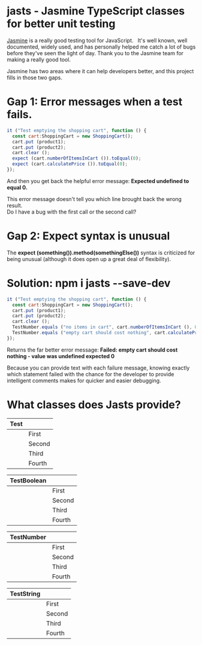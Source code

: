 # jasts - Jasmine TypeScript classes for better unit testing

[Jasmine](https://jasmine.github.io/) is a really good testing tool for JavaScript.   It's well known, well documented, widely used, and has personally helped me catch a lot of bugs before they've seen the light of day.   Thank you to the Jasmine team for making a really good tool.

Jasmine has two areas where it can help developers better, and this project fills in those two gaps.

# Gap 1: Error messages when a test fails.

```javascript
it ("Test emptying the shopping cart", function () {
  const cart:ShoppingCart = new ShoppingCart();
  cart.put (product1);
  cart.put (product2);
  cart.clear ();
  expect (cart.numberOfItemsInCart ()).toEqual(0);
  expect (cart.calculatePrice ()).toEqual(0);
});
```

And then you get back the helpful error message:
**Expected undefined to equal 0.**

This error message doesn't tell you which line brought back the wrong result.   
Do I have a bug with the first call or the second call?

# Gap 2: Expect syntax is unusual

The **expect (something()).method(somethingElse())** syntax is criticized for being unusual (although it does open up a great deal of flexibility).

# Solution: npm i jasts --save-dev
```javascript
it ("Test emptying the shopping cart", function () {
  const cart:ShoppingCart = new ShoppingCart();
  cart.put (product1);
  cart.put (product2);
  cart.clear ();
  TestNumber.equals ("no items in cart", cart.numberOfItemsInCart (), 0);
  TestNumber.equals ("empty cart should cost nothing", cart.calculatePrice (), 0);
});
```

Returns the far better error message:  **Failed: empty cart should cost nothing - value was undefined expected 0**

Because you can provide text with each failure message, knowing exactly which statement failed with the chance for the developer to provide intelligent comments makes for quicker and easier debugging.

# What classes does Jasts provide?

<table class="methods" border="0" cellpadding="3" cellspacing="0" summary="Class Summary table, listing classes, and an explanation">
  <tr>
    <th class="colFirst" scope="col">Test</th>
    <th class="colLast" scope="col">&nbsp;</th>
  </tr>
  <tbody>
    <tr class="altColor">
      <td class="colFirst">&nbsp;</td>
      <td class="colLast">First</td>
    </tr>
    <tr class="altColor">
      <td class="colFirst">&nbsp;</td>
      <td class="colLast">Second</td>
    </tr>
    <tr class="altColor">
      <td class="colFirst">&nbsp;</td>
      <td class="colLast">Third</td>
    </tr>
    <tr class="altColor">
      <td class="colFirst">&nbsp;</td>
      <td class="colLast">Fourth</td>
    </tr>
  </tbody>
</table>

<table class="methods" border="0" cellpadding="3" cellspacing="0" summary="Class Summary table, listing classes, and an explanation">
  <tr>
    <th class="colFirst" scope="col">TestBoolean</th>
    <th class="colLast" scope="col">&nbsp;</th>
  </tr>
  <tbody>
    <tr class="altColor">
      <td class="colFirst">&nbsp;</td>
      <td class="colLast">First</td>
    </tr>
    <tr class="altColor">
      <td class="colFirst">&nbsp;</td>
      <td class="colLast">Second</td>
    </tr>
    <tr class="altColor">
      <td class="colFirst">&nbsp;</td>
      <td class="colLast">Third</td>
    </tr>
    <tr class="altColor">
      <td class="colFirst">&nbsp;</td>
      <td class="colLast">Fourth</td>
    </tr>
  </tbody>
</table>

<table class="methods" border="0" cellpadding="3" cellspacing="0" summary="Class Summary table, listing classes, and an explanation">
  <tr>
    <th class="colFirst" scope="col">TestNumber</th>
    <th class="colLast" scope="col">&nbsp;</th>
  </tr>
  <tbody>
    <tr class="altColor">
      <td class="colFirst">&nbsp;</td>
      <td class="colLast">First</td>
    </tr>
    <tr class="altColor">
      <td class="colFirst">&nbsp;</td>
      <td class="colLast">Second</td>
    </tr>
    <tr class="altColor">
      <td class="colFirst">&nbsp;</td>
      <td class="colLast">Third</td>
    </tr>
    <tr class="altColor">
      <td class="colFirst">&nbsp;</td>
      <td class="colLast">Fourth</td>
    </tr>
  </tbody>
</table>

<table class="methods" border="0" cellpadding="3" cellspacing="0" summary="Class Summary table, listing classes, and an explanation">
  <tr>
    <th class="colFirst" scope="col">TestString</th>
    <th class="colLast" scope="col">&nbsp;</th>
  </tr>
  <tbody>
    <tr class="altColor">
      <td class="colFirst">&nbsp;</td>
      <td class="colLast">First</td>
    </tr>
    <tr class="altColor">
      <td class="colFirst">&nbsp;</td>
      <td class="colLast">Second</td>
    </tr>
    <tr class="altColor">
      <td class="colFirst">&nbsp;</td>
      <td class="colLast">Third</td>
    </tr>
    <tr class="altColor">
      <td class="colFirst">&nbsp;</td>
      <td class="colLast">Fourth</td>
    </tr>
  </tbody>
</table>
